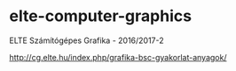 ﻿# elte-computer-graphics
ELTE Számítógépes Grafika - 2016/2017-2

http://cg.elte.hu/index.php/grafika-bsc-gyakorlat-anyagok/
